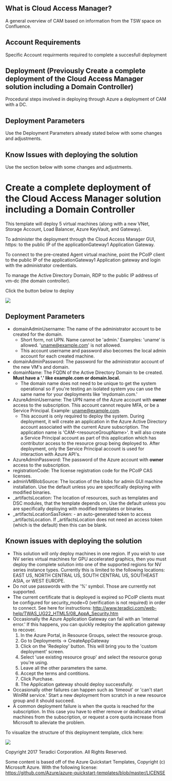  ## What is Cloud Access Manager?
 A general overview of CAM based on information from the TSW space on Confluence.
 ## Account Requirements
 Specific Account requirments required to complete a succesfull deployment
 ## Deployment (Previously Create a complete deployment of the Cloud Access Manager solution including a Domain Controller)
 Procedural steps involved in deploying through Azure a deployment of CAM with a DC.
 ## Deployment Parameters
 Use the Deployment Parameters already stated below with some changes and adjustments.
 ## Know Issues with deploying the solution
 Use the section below with some changes and adjustments.
 
 
 
 # Create a complete deployment of the Cloud Access Manager solution including a Domain Controller

This template will deploy 5 virtual machines (along with a new VNet, Storage Account, Load Balancer, Azure KeyVault, and Gateway).

To administer the deployment through the Cloud Access Manager GUI, https: to the public IP of the applicationGateway1 Application Gateway.

To connect to the pre-created Agent virtual machine, point the PCoIP client to the public IP of the applicationGateway1 Application gateway and login with the administrator credentials.

To manage the Active Directory Domain, RDP to the public IP address of vm-dc (the domain controller).

Click the button below to deploy

<a target="_blank" href="https://portal.azure.com/#create/Microsoft.Template/uri/https%3A%2F%2Fraw.githubusercontent.com%2Fteradici%2Fdeploy%2Fmaster%2Fdev%2Fdomain-controller%2Fazuredeploy.json">
    <img src="http://azuredeploy.net/deploybutton.png"/>
</a>

## Deployment Parameters

* domainAdminUsername: The name of the administrator account to be created for the domain.
  * Short form, not UPN. Name cannot be 'admin.' Examples: 'uname' is allowed. 'uname@example.com' is not allowed.
  * This account username and password also becomes the local admin account for each created machine.
* domainAdminPassword: The password for the administrator account of the new VM's and domain.
* domainName: The FQDN of the Active Directory Domain to be created. **Must have a '.' like example.com or domain.local.**
  * The domain name does not need to be unique to get the system operational so if you're testing an isolated system you can use the same name for your deployments like 'mydomain.com.'
* AzureAdminUsername: The UPN name of the Azure account with **owner** access to the subscription. This account cannot require MFA, or be a Service Principal. Example: uname@example.com.
  * This account is only required to deploy the system. During deployment, it will create an application in the Azure Active Directory account associated with the current Azure subscription. The application name is 'CAM-\<resourceGroupName\>'. It will also create a Service Principal account as part of this application which has contributor access to the resource group being deployed to. After deployment, only the Service Principal account is used for interaction with Azure API's.
* AzureAdminPassword: The password of the Azure account with **owner** access to the subscription.
* registrationCode: The license registration code for the PCoIP CAS licenses.
* adminVMBlobSource: The location of the blobs for admin GUI machine installation. Use the default unless you are specifically deploying with modified binaries.
* \_artifactsLocation: The location of resources, such as templates and DSC modules, that the template depends on. Use the default unless you are specifically deploying with modified templates or binaries.
* \_artifactsLocationSasToken: - an auto-generated token to access _artifactsLocation. If _artifactsLocation does not need an access token (which is the default) then this can be blank.

## Known issues with deploying the solution

* This solution will only deploy machines in one region. If you wish to use NV series virtual machines for GPU accelerated graphics, then you must deploy the complete solution into one of the supported regions for NV series instance types. Currently this is limited to the following locations: EAST US, NORTH CENTRAL US, SOUTH CENTRAL US, SOUTHEAST ASIA, or WEST EUROPE.
* Do not use passwords with the '%' symbol. Those are currently not supported.
* The current certificate that is deployed is expired so PCoIP clients must be configured for security_mode=0 (verification is not required) in order to connect. See here for instructions: http://www.teradici.com/web-help/TWAS_UG22_HTML5/08_AppA_Security.htm
* Occasionally the Azure Application Gateway can fail with an 'internal error.' If this happens, you can quickly redeploy the application gateway to recover.
  1. In the Azure Portal, in Resource Groups, select the resource group.
  1. Go to Deployments -> CreateAppGateway
  1. Click on the 'Redeploy' button. This will bring you to the 'custom deployment' screen.
  1. Select 'use existing resource group' and select the resource gorup you're using.
  1. Leave all the other parameters the same.
  1. Accept the terms and contitions.
  1. Click Purchase.
  1. The Application gateway should deploy successfully.
* Occasionally other failures can happen such as 'timeout' or 'can't start WinRM service.' Start a new deployment from scratch in a new resource group and it should succeed.
* A common deployment failure is when the quota is reached for the subscription. In this case you have to either remove or deallocate virtual machines from the subscription, or request a core quota increase from Microsoft to alleviate the problem.

        
To visualize the structure of this deployment template, click here:

<a target="_blank" href="http://armviz.io/#/?load=https%3A%2F%2Fraw.githubusercontent.com%2Fteradici%2Fdeploy%2Fmaster%2Fdev%2Fdomain-controller%2Fazuredeploy.json">
    <img src="http://armviz.io/visualizebutton.png"/>
</a>



Copyright 2017 Teradici Corporation. All Rights Reserved.

Some content is based off of the Azure Quickstart Templates, Copyright (c) Microsoft Azure. With the following license: https://github.com/Azure/azure-quickstart-templates/blob/master/LICENSE
